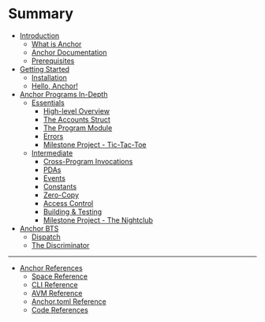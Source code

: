 # Summary

- [Introduction](./chapter_1/introduction.md)
  - [What is Anchor](./chapter_1/what_is_anchor.md)
  - [Anchor Documentation](./chapter_1/anchor_documentation.md)
  - [Prerequisites](./chapter_1/prerequisites.md)
- [Getting Started](./chapter_2/getting_started.md)
  - [Installation](./chapter_2/installation.md)
  - [Hello, Anchor!](./chapter_2/hello_anchor.md)
- [Anchor Programs In-Depth](./chapter_3/anchor_programs_in-depth.md)
  - [Essentials](./chapter_3/essentials.md)
    - [High-level Overview](./chapter_3/high-level_overview.md)
    - [The Accounts Struct](./chapter_3/the_accounts_struct.md)
    - [The Program Module](./chapter_3/the_program_module.md)
    - [Errors](./chapter_3/errors.md)
    - [Milestone Project - Tic-Tac-Toe](./chapter_3/milestone_project_tic-tac-toe.md)
  - [Intermediate](./chapter_3/intermediate.md)
    - [Cross-Program Invocations](./chapter_3/CPIs.md)
    - [PDAs](./chapter_3/PDAs.md)
    - [Events]()
    - [Constants]()
    - [Zero-Copy]()
    - [Access Control]()
    - [Building & Testing]()
    - [Milestone Project - The Nightclub]()
- [Anchor BTS]()
  - [Dispatch]()
  - [The Discriminator]()

---

- [Anchor References](./chapter_5/anchor_references.md)
  - [Space Reference](./chapter_5/space.md)
  - [CLI Reference](./chapter_5/cli.md)
  - [AVM Reference](./chapter_5/avm.md)
  - [Anchor.toml Reference](./chapter_5/anchor-toml_reference.md)
  - [Code References](./chapter_5/reference_links.md)
